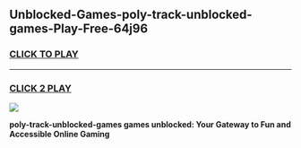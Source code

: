 
## Unblocked-Games-poly-track-unblocked-games-Play-Free-64j96
<h3>
<a href="https://premium76.site?title=poly-track-unblocked-games&ref=10A">CLICK TO PLAY</a></h3>
<hr>

<h3>
<a href="https://premium76.site?title=poly-track-unblocked-games&ref=10A">CLICK 2 PLAY</a>
  
</h3>

<a href="https://premium76.site?title=poly-track-unblocked-games&ref=10A"><img src="https://clearcache.store/games.png"></a>


**poly-track-unblocked-games games unblocked: Your Gateway to Fun and Accessible Online Gaming**
